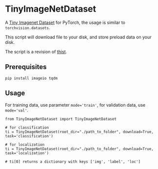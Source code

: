 # TinyImageNetDataset
A [Tiny Imagenet Dataset](http://cs231n.stanford.edu/reports/2017/pdfs/930.pdf) for PyTorch, the usage is similar to ```torchvision.datasets```.

This script will download file to your disk, and store preload data on your disk.

The script is a revision of [thist](https://gist.github.com/z-a-f/b862013c0dc2b540cf96a123a6766e54).

## Prerequisites
```
pip install imageio tqdm
```

## Usage
For training data, use parameter ```mode='train'```, for validation data, use ```mode='val'```.

```
from TinyImageNetDataset import TinyImageNetDataset

# for classification
ti = TinyImageNetDataset(root_dir="./path_to_folder", download=True, task='classification')

# for localization
ti = TinyImageNetDataset(root_dir="./path_to_folder", download=True, task='localization')

# ti[0] returns a dictionary with keys ['img', 'label', 'loc']
```
